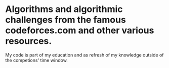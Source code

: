 # Algorithms and algorithmic challenges from the famous codeforces.com and other various resources.

My code is part of my education and as refresh of my knowledge outside of the competions' time window.


